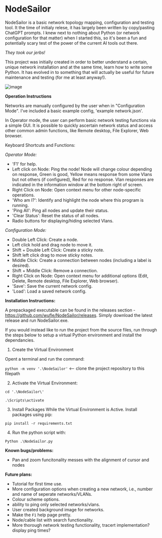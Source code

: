 # NodeSailor

NodeSailor is a basic network topology mapping, configuration and testing tool.  It the time of initialy relese, it has largely been written by copy/pasting ChatGPT prompts. I knew next to nothing about Python (or network configuration for that matter) when I started this, so it's been a fun and potentially scary test of the power of the current AI tools out there.  

*They took our jerbs!*

This project was initially created in order to better understand a certain, unique network installation and at the same time, learn how to write some Python.  It has evolved in to something that will actually be useful for future maintenance and testing (for me at least anyway!).

 ![image](https://github.com/wufle/NodeSailor/assets/121041163/c6629eee-93f7-4306-a2ce-06756320e175)


**Operation Instructions**

Networks are manually configured by the user when in "Configuration Mode". I've included a basic example config, 'example network.json'.

In Operator mode, the user can perform basic network testing functions via a simple GUI. It is possible to quickly ascertain network status and access other common admin functions, like Remote desktop, File Explorer, Web browser.

Keyboard Shortcuts and Functions:
        
*Operator Mode:*
- 'F1' for help.
- Left click on Node: Ping the node! Node will change colour depending on response, Green is good, Yellow means response from some Vlans but not others (if configured), Red for no response.  Vlan responses are indicated in the information window at the bottom right of screen.
- Right Click on Node: Open context menu for other node-specific operations.
- 'Who am I?': Identify and highlight the node where this program is running.
- 'Ping All': Ping all nodes and update their status.
- 'Clear Status': Reset the status of all nodes.
- Radio buttons for displaying/hiding selected Vlans.

        
*Configuration Mode:*
- Double Left Click: Create a node.
- Left click hold and drag node to move it.
- Shift + Double Left Click: Create a sticky note.
- Shift left click drag to move sticky notes.
- Middle Click: Create a connection between nodes (including a label is desired).
- Shift + Middle Click: Remove a connection.
- Right Click on Node: Open context menu for additional options (Edit, Delete, Remote desktop, File Explorer, Web browser).
- 'Save': Save the current network config.
- 'Load': Load a saved network config.
  
**Installation Instructions:**

A prepackaged executable can be found in the releases section - https://github.com/wufle/NodeSailor/releases.  Simply download the latest release and run NodeSailor.exe.

If you would instead like to run the project from the source files, run through the steps below to setup a virtual Python environment and install the dependancies.

1. Create the Virtual Environment

Opent a terminal and run the command:

`python -m venv '.\NodeSailor'` <-- clone the project repository to this filepath

2. Activate the Virtual Environment:

`cd '.\NodeSailor\'`

`.\Scripts\activate`

3. Install Packages While the Virtual Environment is Active. Install packages using pip:

`pip install -r requirements.txt`

4. Run the python script with:

`Python .\NodeSailor.py` 

**Known bugs/problems:**
- Pan and zoom funcitonality messes with the alignment of cursor and nodes

**Future plans:**
* Tutorial for first time use.
* More configuration options when creating a new network, i.e., number and name of seperate networks/VLANs.
* Colour scheme options.
* ability to ping only selected networks/vlans.
* User created background image for networks.
* Make the `F1` help page pretty.
* Node/cable list with search functionality.
* More thorough network testing functionality, tracert implementation? display ping times?
  

